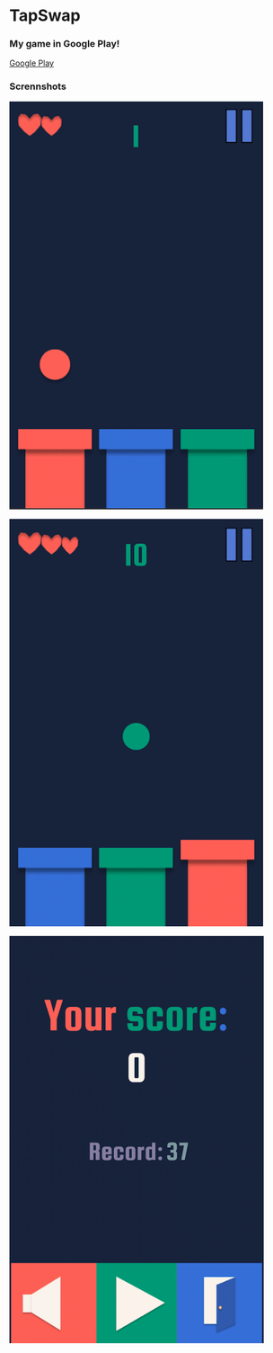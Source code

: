 # TapSwap

### My game in Google Play!
[Google Play](https://play.google.com/store/apps/details?id=com.chobotov.tapswap)

### Scrennshots

![Gameplay](https://github.com/Chobotov/TapSwap/blob/master/img/Game.png)

![Gameplay](https://github.com/Chobotov/TapSwap/blob/master/img/Game2.png)

![Pause](https://github.com/Chobotov/TapSwap/blob/master/img/Game3.png)
